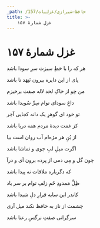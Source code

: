 ```yaml
---
_path: /حافظ-شیرازی/غزلیات/157
title: >-
    غزل شمارهٔ ۱۵۷
---
```

# غزل شمارهٔ ۱۵۷

<div class="b" id="bn1"><div class="m1"><p>هر که را با خطِ سبزت سرِ سودا باشد</p></div>
<div class="m2"><p>پای از این دایره بیرون نَنِهَد تا باشد</p></div></div>
<div class="b" id="bn2"><div class="m1"><p>من چو از خاکِ لحد لاله صفت برخیزم</p></div>
<div class="m2"><p>داغِ سودای توام سِرِّ سُویدا باشد</p></div></div>
<div class="b" id="bn3"><div class="m1"><p>تو خود ای گوهرِ یک دانه کجایی آخِر</p></div>
<div class="m2"><p>کز غمت دیدهٔ مردم همه دریا باشد</p></div></div>
<div class="b" id="bn4"><div class="m1"><p>از بُنِ هر مژه‌ام آب روان است بیا</p></div>
<div class="m2"><p>اگرت میلِ لبِ جوی و تماشا باشد</p></div></div>
<div class="b" id="bn5"><div class="m1"><p>چون گل و مِی دمی از پرده برون آی و درآ</p></div>
<div class="m2"><p>که دگرباره ملاقات نه پیدا باشد</p></div></div>
<div class="b" id="bn6"><div class="m1"><p>ظِلِّ مَمدودِ خَمِ زلفِ توام بر سر باد</p></div>
<div class="m2"><p>کاندر این سایه قرارِ دلِ شیدا باشد</p></div></div>
<div class="b" id="bn7"><div class="m1"><p>چشمت از ناز به حافظ نکند میل آری</p></div>
<div class="m2"><p>سرگرانی صفتِ نرگسِ رعنا باشد</p></div></div>
